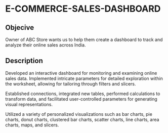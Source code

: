 # E-COMMERCE-SALES-DASHBOARD
## Objecive

Owner of ABC Store wants us to help them create a dashboard to track and analyze their online sales across India.

## Description
Developed an interactive dashboard for monitoring and examining online sales data.
Implemented intricate parameters for detailed exploration within the worksheet, allowing for tailoring through filters and slicers.

Established connections, integrated new tables, performed calculations to transform data, and facilitated user-controlled parameters for generating visual representations.

Utilized a variety of personalized visualizations such as bar charts, pie charts, donut charts, clustered bar charts, scatter charts, line charts, area charts, maps, and slicers.
